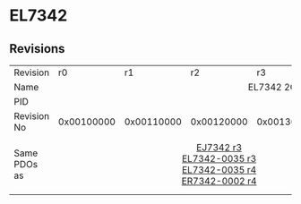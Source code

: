 # EL7342

## Revisions
<table>
<tr>
<td>Revision</td>
<td>r0</td>
<td>r1</td>
<td>r2</td>
<td>r3</td>
<td>r4</td>
<td>r5</td>
<td>r6</td>
<td>r7</td>
<td>r8</td>
</tr>
<tr>
<td>Name</td>
<td colspan=9 align="center">EL7342 2Ch. DC motor output stage (50V, 3.5A)</td>
</tr>
<tr>
<td>PID</td>
<td colspan=9 align="center">0x1cae3052</td>
</tr>
<tr>
<td>Revision No</td>
<td>0x00100000</td>
<td>0x00110000</td>
<td>0x00120000</td>
<td>0x00130000</td>
<td>0x00140000</td>
<td>0x00150000</td>
<td>0x00160000</td>
<td>0x00170000</td>
<td>0x00180000</td>
</tr>
<tr>
<td>Same PDOs as</td>
<td></td>
<td colspan=3 align="center"><a href="EJ7342.md">EJ7342 r3</a><br/><a href="EL7342-0035.md">EL7342-0035 r3</a><br/><a href="EL7342-0035.md">EL7342-0035 r4</a><br/><a href="ER7342-0002.md">ER7342-0002 r4</a></td>
<td colspan=3 align="center"><a href="EJ7342.md">EJ7342 r4</a><br/><a href="EP7342-0002.md">EP7342-0002 r5</a><br/><a href="EPP7342-0002.md">EPP7342-0002 r0</a><br/><a href="EPP7342-0002.md">EPP7342-0002 r1</a><br/><a href="ER7342-0002.md">ER7342-0002 r5</a></td>
<td colspan=2 align="center"><a href="EPP7342-0002.md">EPP7342-0002 r8</a></td>
</tr>
</table>
